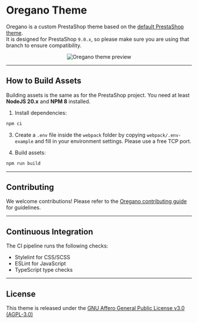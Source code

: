 # Oregano Theme

Oregano is a custom PrestaShop theme based on the [default PrestaShop theme](https://github.com/PrestaShop/hummingbird?utm_source=chatgpt.com).  
It is designed for PrestaShop `9.0.x`, so please make sure you are using that branch to ensure compatibility.

  <p align="center">
    <img src="preview.png" alt="Oregano theme preview"/>
  </p>

---

## How to Build Assets

Building assets is the same as for the PrestaShop project. You need at least **NodeJS 20.x** and **NPM 8** installed.

1. Install dependencies:
```bash
npm ci
```
3. Create a `.env` file inside the `webpack` folder by copying `webpack/.env-example` and fill in your environment settings. Please use a free TCP port.

4. Build assets:
```bash
npm run build
```
---

## Contributing

We welcome contributions! Please refer to the [Oregano contributing guide](https://github.com/turtle-key/oregano/blob/main/CONTRIBUTING.md) for guidelines.

---

## Continuous Integration

The CI pipeline runs the following checks:  
- Stylelint for CSS/SCSS  
- ESLint for JavaScript  
- TypeScript type checks

---

## License

This theme is released under the [GNU Affero General Public License v3.0 (AGPL-3.0)](LICENSE)
</pre>
